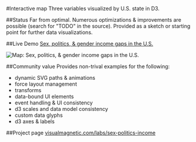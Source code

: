 #Interactive map
Three variables visualized by U.S. state in D3.

##Status
Far from optimal. Numerous optimizations & improvements are possible (search for "TODO" in the source). Provided as a sketch or starting point for further data visualizations.

##Live Demo
[Sex, politics, & gender income gaps in the U.S.](http://www.visualmagnetic.com/html/sex-politics-income/)

![Map: Sex, politics, & gender income gaps in the U.S.](http://www.visualmagnetic.com/wp-content/uploads/2014/08/states-high-1024x694.jpg)

##Community value
Provides non-trival examples for the following:
* dynamic SVG paths & animations
* force layout management
* transforms
* data-bound UI elements
* event handling & UI consistency
* d3 scales and data model consistency
* custom data glyphs
* d3 axes & labels

##Project page
[visualmagnetic.com/labs/sex-politics-income](http://www.visualmagnetic.com/portfolio/sex-politics-and-income-gaps/)
